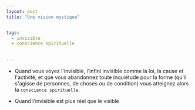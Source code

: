 ```yaml
---
layout: post
title: "Une vision mystique"


tags: 
  - invisible
  - conscience spirituelle
  
 
---
```



 - Quand vous voyez l'invisible, l'infini invisible comme la loi, la cause et l'activité, et que vous abandonnez toute inquiètude pour la forme (qu'il s'agisse de personnes, de choses ou de condition) vous atteignez alors la `conscience spirituelle`.  

 - Quand l'invisible est plus réel que le visible


